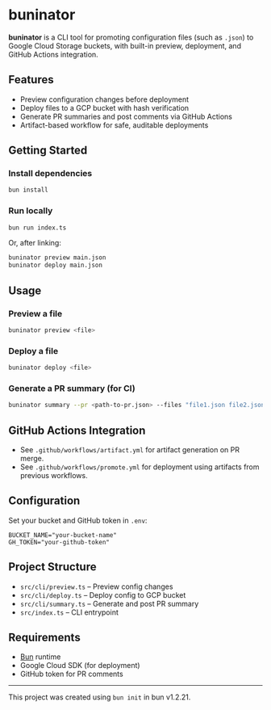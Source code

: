 # buninator

**buninator** is a CLI tool for promoting configuration files (such as `.json`) to Google Cloud Storage buckets, with built-in preview, deployment, and GitHub Actions integration.

## Features

- Preview configuration changes before deployment
- Deploy files to a GCP bucket with hash verification
- Generate PR summaries and post comments via GitHub Actions
- Artifact-based workflow for safe, auditable deployments

## Getting Started

### Install dependencies

```bash
bun install
```

### Run locally

```bash
bun run index.ts
```

Or, after linking:

```bash
buninator preview main.json
buninator deploy main.json
```

## Usage

### Preview a file

```bash
buninator preview <file>
```

### Deploy a file

```bash
buninator deploy <file>
```

### Generate a PR summary (for CI)

```bash
buninator summary --pr <path-to-pr.json> --files "file1.json file2.json" --run-id <github-run-id>
```

## GitHub Actions Integration

- See `.github/workflows/artifact.yml` for artifact generation on PR merge.
- See `.github/workflows/promote.yml` for deployment using artifacts from previous workflows.

## Configuration

Set your bucket and GitHub token in `.env`:

```
BUCKET_NAME="your-bucket-name"
GH_TOKEN="your-github-token"
```

## Project Structure

- `src/cli/preview.ts` – Preview config changes
- `src/cli/deploy.ts` – Deploy config to GCP bucket
- `src/cli/summary.ts` – Generate and post PR summary
- `src/index.ts` – CLI entrypoint

## Requirements

- [Bun](https://bun.sh) runtime
- Google Cloud SDK (for deployment)
- GitHub token for PR comments

---

This project was created using `bun init` in bun v1.2.21.